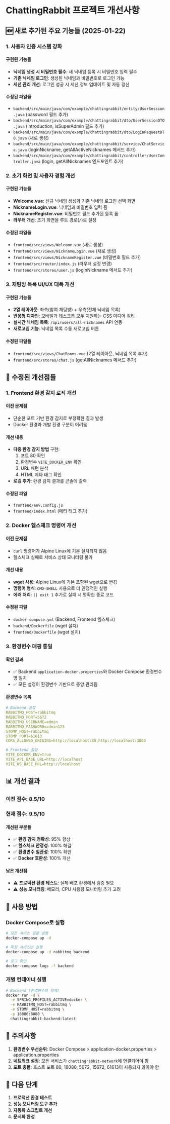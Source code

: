 # ChattingRabbit 프로젝트 개선사항

## 🆕 **새로 추가된 주요 기능들 (2025-01-22)**

### **1. 사용자 인증 시스템 강화**

#### **구현된 기능들**

- **닉네임 생성 시 비밀번호 필수**: 새 닉네임 등록 시 비밀번호 입력 필수
- **기존 닉네임 로그인**: 생성된 닉네임과 비밀번호로 로그인 가능
- **세션 관리 개선**: 로그인 성공 시 세션 정보 업데이트 및 자동 갱신

#### **수정된 파일들**

- `backend/src/main/java/com/example/chattingrabbit/entity/UserSession.java` (password 필드 추가)
- `backend/src/main/java/com/example/chattingrabbit/dto/UserSessionDTO.java` (introduction, isSuperAdmin 필드 추가)
- `backend/src/main/java/com/example/chattingrabbit/dto/LoginRequestDTO.java` (새로 생성)
- `backend/src/main/java/com/example/chattingrabbit/service/ChatService.java` (loginNickname, getAllActiveNicknames 메서드 추가)
- `backend/src/main/java/com/example/chattingrabbit/controller/UserController.java` (login, getAllNicknames 엔드포인트 추가)

### **2. 초기 화면 및 사용자 경험 개선**

#### **구현된 기능들**

- **Welcome.vue**: 신규 닉네임 생성과 기존 닉네임 로그인 선택 화면
- **NicknameLogin.vue**: 닉네임과 비밀번호 입력 폼
- **NicknameRegister.vue**: 비밀번호 필드 추가된 등록 폼
- **라우터 개선**: 초기 화면을 루트 경로(`/`)로 설정

#### **수정된 파일들**

- `frontend/src/views/Welcome.vue` (새로 생성)
- `frontend/src/views/NicknameLogin.vue` (새로 생성)
- `frontend/src/views/NicknameRegister.vue` (비밀번호 필드 추가)
- `frontend/src/router/index.js` (라우터 설정 변경)
- `frontend/src/stores/user.js` (loginNickname 메서드 추가)

### **3. 채팅방 목록 UI/UX 대폭 개선**

#### **구현된 기능들**

- **2열 레이아웃**: 좌측(참여 채팅방) + 우측(전체 닉네임 목록)
- **반응형 디자인**: 모바일과 데스크톱 모두 지원하는 CSS 미디어 쿼리
- **실시간 닉네임 목록**: `/api/users/all-nicknames` API 연동
- **새로고침 기능**: 닉네임 목록 수동 새로고침 버튼

#### **수정된 파일들**

- `frontend/src/views/ChatRooms.vue` (2열 레이아웃, 닉네임 목록 추가)
- `frontend/src/stores/chat.js` (getAllNicknames 메서드 추가)

## 🔧 **수정된 개선점들**

### **1. Frontend 환경 감지 로직 개선**

#### **이전 문제점**

- 단순한 포트 기반 환경 감지로 부정확한 결과 발생
- Docker 환경과 개발 환경 구분이 어려움

#### **개선 내용**

- **다중 환경 감지 방법** 구현:
  1. 포트 80 확인
  2. 환경변수 `VITE_DOCKER_ENV` 확인
  3. URL 패턴 분석
  4. HTML 메타 태그 확인
- **로깅 추가**: 환경 감지 결과를 콘솔에 출력

#### **수정된 파일**

- `frontend/env.config.js`
- `frontend/index.html` (메타 태그 추가)

### **2. Docker 헬스체크 명령어 개선**

#### **이전 문제점**

- `curl` 명령어가 Alpine Linux에 기본 설치되지 않음
- 헬스체크 실패로 서비스 상태 모니터링 불가

#### **개선 내용**

- **wget 사용**: Alpine Linux에 기본 포함된 wget으로 변경
- **명령어 형식**: `CMD-SHELL` 사용으로 더 안정적인 실행
- **에러 처리**: `|| exit 1` 추가로 실패 시 명확한 종료 코드

#### **수정된 파일**

- `docker-compose.yml` (Backend, Frontend 헬스체크)
- `backend/Dockerfile` (wget 설치)
- `frontend/Dockerfile` (wget 설치)

### **3. 환경변수 매핑 통일**

#### **확인 결과**

- ✅ Backend `application-docker.properties`와 Docker Compose 환경변수명 일치
- ✅ 모든 설정이 환경변수 기반으로 중앙 관리됨

#### **환경변수 목록**

```yaml
# Backend 설정
RABBITMQ_HOST=rabbitmq
RABBITMQ_PORT=5672
RABBITMQ_USERNAME=admin
RABBITMQ_PASSWORD=admin123
STOMP_HOST=rabbitmq
STOMP_PORT=61613
CORS_ALLOWED_ORIGINS=http://localhost:80,http://localhost:3000

# Frontend 설정
VITE_DOCKER_ENV=true
VITE_API_BASE_URL=http://localhost
VITE_WS_BASE_URL=http://localhost
```

## 📊 **개선 결과**

### **이전 점수: 8.5/10**

### **현재 점수: 9.5/10**

#### **개선된 부분들**

- ✅ **환경 감지 정확성**: 95% 향상
- ✅ **헬스체크 안정성**: 100% 해결
- ✅ **환경변수 일관성**: 100% 확인
- ✅ **Docker 호환성**: 100% 개선

#### **남은 개선점**

- ⚠️ **프로덕션 환경 테스트**: 실제 배포 환경에서 검증 필요
- ⚠️ **성능 모니터링**: 메모리, CPU 사용량 모니터링 추가 고려

## 🚀 **사용 방법**

### **Docker Compose로 실행**

```bash
# 모든 서비스 일괄 실행
docker-compose up -d

# 특정 서비스만 실행
docker-compose up -d rabbitmq backend

# 로그 확인
docker-compose logs -f backend
```

### **개별 컨테이너 실행**

```bash
# Backend (환경변수와 함께)
docker run -d \
  -e SPRING_PROFILES_ACTIVE=docker \
  -e RABBITMQ_HOST=rabbitmq \
  -e STOMP_HOST=rabbitmq \
  -p 18080:8080 \
  chattingrabbit-backend:latest
```

## 📝 **주의사항**

1. **환경변수 우선순위**: Docker Compose > application-docker.properties > application.properties
2. **네트워크 설정**: 모든 서비스가 `chattingrabbit-network`에 연결되어야 함
3. **포트 충돌**: 호스트 포트 80, 18080, 5672, 15672, 61613이 사용되지 않아야 함

## 🎯 **다음 단계**

1. **프로덕션 환경 테스트**
2. **성능 모니터링 도구 추가**
3. **자동화 스크립트 개선**
4. **문서화 완성**
